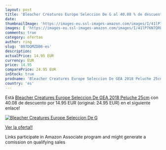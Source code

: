 ```yaml
---
layout: post
title: 'Bleacher Creatures Europe Seleccion De G al 40.08 % de descuento'
date: 
thumbnailImage: 'https://images-eu.ssl-images-amazon.com/images/I/41lP76N7QRL._SL200_.jpg'
images: [ 'https://images-eu.ssl-images-amazon.com/images/I/41lP76N7QRL._SL200_.jpg' ]
comments: true
category: ofertas
author: ring
slug: 'B07DQMZDB6-es'
description:
actualPrice: 14.95 EUR
currency: EUR
price: 14.95
comparePrice: 24.95 EUR
inStock: true
prodname: 'Bleacher Creatures Europe Seleccion De GEA 2018 Peluche 25cm'
country: 'es'
---
```


Está [Bleacher Creatures Europe Seleccion De GEA 2018 Peluche 25cm](https://www.amazon.es/dp/B07DQMZDB6/?tag=tolees-21) con 40.08 de descuento por 14.95 EUR (original: 24.95 EUR) en el siguiente enlace!

[![Bleacher Creatures Europe Seleccion De G](https://images-eu.ssl-images-amazon.com/images/I/41lP76N7QRL._SL200_.jpg)](https://www.amazon.es/dp/B07DQMZDB6/?tag=tolees-21)

[Ver la oferta!!](https://www.amazon.es/dp/B07DQMZDB6/?tag=tolees-21)

Links participate in Amazon Associate program and might generate a comission on qualifying sales


